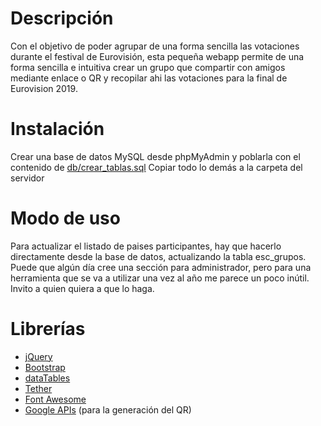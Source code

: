 # Descripción
Con el objetivo de poder agrupar de una forma sencilla las votaciones durante el festival de Eurovisión, esta pequeña webapp permite de una forma sencilla e intuitiva crear un grupo que compartir con amigos mediante enlace o QR y recopilar ahi las votaciones para la final de Eurovision 2019.

# Instalación
Crear una base de datos MySQL desde phpMyAdmin y poblarla con el contenido de [db/crear_tablas.sql](https://github.com/eyquincho/escvs/blob/master/db/crear_tablas.sql)
Copiar todo lo demás a la carpeta del servidor

# Modo de uso
Para actualizar el listado de paises participantes, hay que hacerlo directamente desde la base de datos, actualizando la tabla esc_grupos. Puede que algún día cree una sección para administrador, pero para una herramienta que se va a utilizar una vez al año me parece un poco inútil. Invito a quien quiera a que lo haga.

# Librerías
- [jQuery](https://jquery.com/)
- [Bootstrap](https://getbootstrap.com/)
- [dataTables](https://datatables.net/)
- [Tether](http://tether.io/)
- [Font Awesome](https://fontawesome.com/)
- [Google APIs](https://developers.google.com/chart/) (para la generación del QR)
